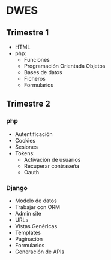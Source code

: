 # DWES

## Trimestre 1

- HTML
- php:
    - Funciones
    - Programación Orientada Objetos
    - Bases de datos
    - Ficheros
    - Formularios

## Trimestre 2

### php

- Autentificación
- Cookies
- Sesiones
- Tokens:
    - Activación de usuarios
    - Recuperar contraseña
    - Oauth

### Django

- Modelo de datos
- Trabajar con ORM
- Admin site
- URLs
- Vistas Genéricas
- Templates
- Paginación
- Formularios
- Generación de APIs